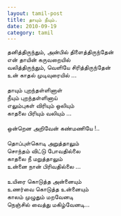 ```yaml
---
layout: tamil-post
title: தாயும் நீயும்.
date: 2010-09-19
category: tamil
---
```


தனித்திருந்தும், அன்பில் திளைத்திருந்தேன்<br />
என் தாயின் கருவறையில்<br />
வலித்திருந்தும், வெளியே சிரித்திருந்தேன்<br />
உன் காதல் முடிவுரையில் ...<br />
<br />
தாயும் புறந்தள்ளினாள்<br />
நீயும் புறந்தள்ளினாய்<br />
எலும்புகள் விரியும் ஒலியும்<br />
காதலை பிரியும் வலியும் ...<br />
<br />
ஒன்றென அறிவேன் கண்மணியே !..<br />
<br />
தொப்புள்கொடி அறுத்தாலும்<br />
சொந்தம் விட்டு போவதில்லை<br />
காதலை நீ மறுத்தாலும்<br />
உன்னை நான் பிரிவதில்லை ...<br />
<br />
உயிரை கொடுத்த அன்னையும்<br />
உணர்வை கொடுத்த உன்னையும்<br />
காலம் முழுதும் மறவேனடி<br />
நெஞ்சில் வைத்து மகிழ்வேனடி...<br />
<br />